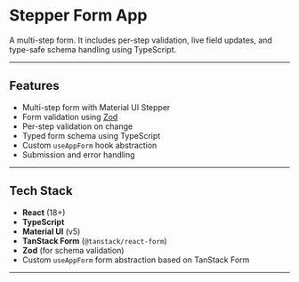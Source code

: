 # Stepper Form App

A multi-step form.
It includes per-step validation, live field updates, and type-safe schema handling using TypeScript.

---

## Features

- Multi-step form with Material UI Stepper  
- Form validation using [Zod](https://zod.dev/)  
- Per-step validation on change  
- Typed form schema using TypeScript  
- Custom `useAppForm` hook abstraction  
- Submission and error handling  

---

## Tech Stack

- **React** (18+)
- **TypeScript**
- **Material UI** (v5)
- **TanStack Form** (`@tanstack/react-form`)
- **Zod** (for schema validation)
- Custom `useAppForm` form abstraction based on TanStack Form

---
